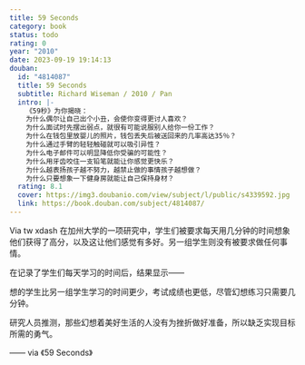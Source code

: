 ```yaml
---
title: 59 Seconds
category: book
status: todo
rating: 0
year: "2010"
date: 2023-09-19 19:14:13
douban:
  id: "4814087"
  title: 59 Seconds
  subtitle: Richard Wiseman / 2010 / Pan
  intro: |-
    《59秒》为你揭晓：
    为什么偶尔让自己出个小丑，会使你变得更讨人喜欢？
    为什么面试时先摆出弱点，就很有可能说服别人给你一份工作？
    为什么在钱包里放婴儿的照片，钱包丢失后被送回来的几率高达35％？
    为什么通过手臂的轻轻触碰就可以吸引异性？
    为什么电子邮件可以明显降低你受骗的可能性？
    为什么用牙齿咬住一支铅笔就能让你感觉更快乐？
    为什么越表扬孩子越不努力，越禁止做的事情孩子越想做？
    为什么只要想象一下健身房就能让自己保持身材？
  rating: 8.1
  cover: https://img3.doubanio.com/view/subject/l/public/s4339592.jpg
  link: https://book.douban.com/subject/4814087/
---
```


Via tw xdash 在加州大学的一项研究中，学生们被要求每天用几分钟的时间想象他们获得了高分，以及这让他们感觉有多好。另一组学生则没有被要求做任何事情。
 
在记录了学生们每天学习的时间后，结果显示——

想的学生比另一组学生学习的时间更少，考试成绩也更低，尽管幻想练习只需要几分钟。
 
研究人员推测，那些幻想着美好生活的人没有为挫折做好准备，所以缺乏实现目标所需的勇气。
 
—— via 《59 Seconds》